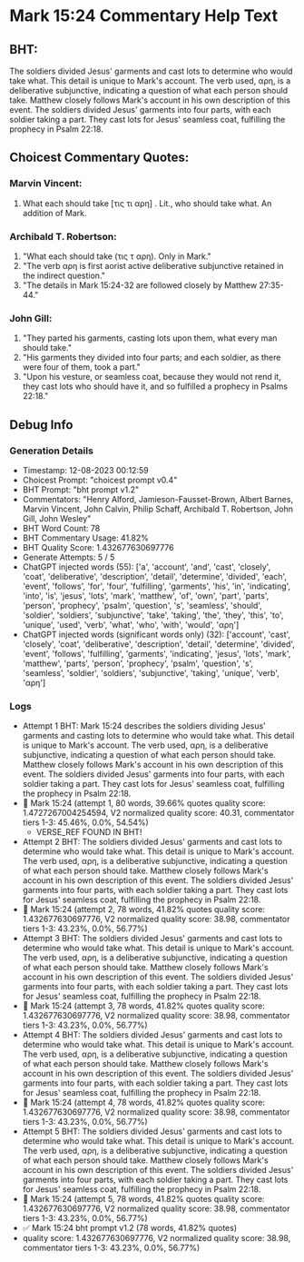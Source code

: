 # Mark 15:24 Commentary Help Text

## BHT:
The soldiers divided Jesus' garments and cast lots to determine who would take what. This detail is unique to Mark's account. The verb used, αρη, is a deliberative subjunctive, indicating a question of what each person should take. Matthew closely follows Mark's account in his own description of this event. The soldiers divided Jesus' garments into four parts, with each soldier taking a part. They cast lots for Jesus' seamless coat, fulfilling the prophecy in Psalm 22:18.

## Choicest Commentary Quotes:
### Marvin Vincent:
1. What each should take [τις τι αρη] . Lit., who should take what. An addition of Mark.


### Archibald T. Robertson:
1. "What each should take (τις τ αρη). Only in Mark." 
2. "The verb αρη is first aorist active deliberative subjunctive retained in the indirect question." 
3. "The details in Mark 15:24-32 are followed closely by Matthew 27:35-44."

### John Gill:
1. "They parted his garments, casting lots upon them, what every man should take."
2. "His garments they divided into four parts; and each soldier, as there were four of them, took a part."
3. "Upon his vesture, or seamless coat, because they would not rend it, they cast lots who should have it, and so fulfilled a prophecy in Psalms 22:18."


## Debug Info
### Generation Details
- Timestamp: 12-08-2023 00:12:59
- Choicest Prompt: "choicest prompt v0.4"
- BHT Prompt: "bht prompt v1.2"
- Commentators: "Henry Alford, Jamieson-Fausset-Brown, Albert Barnes, Marvin Vincent, John Calvin, Philip Schaff, Archibald T. Robertson, John Gill, John Wesley"
- BHT Word Count: 78
- BHT Commentary Usage: 41.82%
- BHT Quality Score: 1.432677630697776
- Generate Attempts: 5 / 5
- ChatGPT injected words (55):
	['a', 'account', 'and', 'cast', 'closely', 'coat', 'deliberative', 'description', 'detail', 'determine', 'divided', 'each', 'event', 'follows', 'for', 'four', 'fulfilling', 'garments', 'his', 'in', 'indicating', 'into', 'is', 'jesus', 'lots', 'mark', 'matthew', 'of', 'own', 'part', 'parts', 'person', 'prophecy', 'psalm', 'question', 's', 'seamless', 'should', 'soldier', 'soldiers', 'subjunctive', 'take', 'taking', 'the', 'they', 'this', 'to', 'unique', 'used', 'verb', 'what', 'who', 'with', 'would', 'αρη']
- ChatGPT injected words (significant words only) (32):
	['account', 'cast', 'closely', 'coat', 'deliberative', 'description', 'detail', 'determine', 'divided', 'event', 'follows', 'fulfilling', 'garments', 'indicating', 'jesus', 'lots', 'mark', 'matthew', 'parts', 'person', 'prophecy', 'psalm', 'question', 's', 'seamless', 'soldier', 'soldiers', 'subjunctive', 'taking', 'unique', 'verb', 'αρη']

### Logs
- Attempt 1 BHT: Mark 15:24 describes the soldiers dividing Jesus' garments and casting lots to determine who would take what. This detail is unique to Mark's account. The verb used, αρη, is a deliberative subjunctive, indicating a question of what each person should take. Matthew closely follows Mark's account in his own description of this event. The soldiers divided Jesus' garments into four parts, with each soldier taking a part. They cast lots for Jesus' seamless coat, fulfilling the prophecy in Psalm 22:18.
- 🔄 Mark 15:24 (attempt 1, 80 words, 39.66% quotes quality score: 1.4727267004254594, V2 normalized quality score: 40.31, commentator tiers 1-3: 45.46%, 0.0%, 54.54%) 
	- VERSE_REF FOUND IN BHT!
- Attempt 2 BHT: The soldiers divided Jesus' garments and cast lots to determine who would take what. This detail is unique to Mark's account. The verb used, αρη, is a deliberative subjunctive, indicating a question of what each person should take. Matthew closely follows Mark's account in his own description of this event. The soldiers divided Jesus' garments into four parts, with each soldier taking a part. They cast lots for Jesus' seamless coat, fulfilling the prophecy in Psalm 22:18.
- 🔄 Mark 15:24 (attempt 2, 78 words, 41.82% quotes quality score: 1.432677630697776, V2 normalized quality score: 38.98, commentator tiers 1-3: 43.23%, 0.0%, 56.77%)
- Attempt 3 BHT: The soldiers divided Jesus' garments and cast lots to determine who would take what. This detail is unique to Mark's account. The verb used, αρη, is a deliberative subjunctive, indicating a question of what each person should take. Matthew closely follows Mark's account in his own description of this event. The soldiers divided Jesus' garments into four parts, with each soldier taking a part. They cast lots for Jesus' seamless coat, fulfilling the prophecy in Psalm 22:18.
- 🔄 Mark 15:24 (attempt 3, 78 words, 41.82% quotes quality score: 1.432677630697776, V2 normalized quality score: 38.98, commentator tiers 1-3: 43.23%, 0.0%, 56.77%)
- Attempt 4 BHT: The soldiers divided Jesus' garments and cast lots to determine who would take what. This detail is unique to Mark's account. The verb used, αρη, is a deliberative subjunctive, indicating a question of what each person should take. Matthew closely follows Mark's account in his own description of this event. The soldiers divided Jesus' garments into four parts, with each soldier taking a part. They cast lots for Jesus' seamless coat, fulfilling the prophecy in Psalm 22:18.
- 🔄 Mark 15:24 (attempt 4, 78 words, 41.82% quotes quality score: 1.432677630697776, V2 normalized quality score: 38.98, commentator tiers 1-3: 43.23%, 0.0%, 56.77%)
- Attempt 5 BHT: The soldiers divided Jesus' garments and cast lots to determine who would take what. This detail is unique to Mark's account. The verb used, αρη, is a deliberative subjunctive, indicating a question of what each person should take. Matthew closely follows Mark's account in his own description of this event. The soldiers divided Jesus' garments into four parts, with each soldier taking a part. They cast lots for Jesus' seamless coat, fulfilling the prophecy in Psalm 22:18.
- 🔄 Mark 15:24 (attempt 5, 78 words, 41.82% quotes quality score: 1.432677630697776, V2 normalized quality score: 38.98, commentator tiers 1-3: 43.23%, 0.0%, 56.77%)
- ✅ Mark 15:24 bht prompt v1.2 (78 words, 41.82% quotes)
- quality score: 1.432677630697776, V2 normalized quality score: 38.98, commentator tiers 1-3: 43.23%, 0.0%, 56.77%)